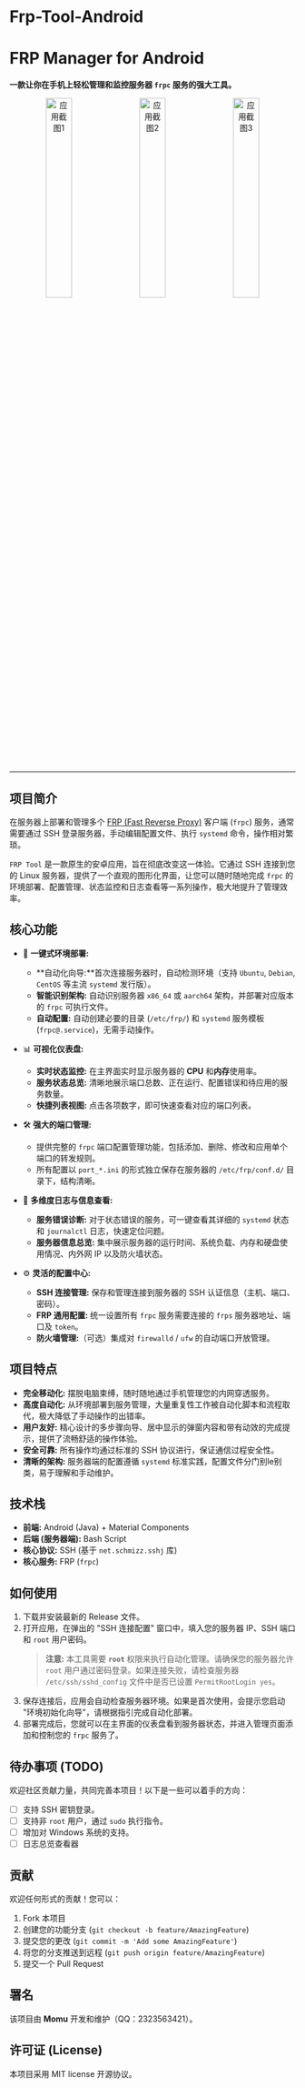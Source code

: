 # Frp-Tool-Android
# FRP Manager for Android

**一款让你在手机上轻松管理和监控服务器 `frpc` 服务的强大工具。**

<div align="center"> <img src="https://img.picui.cn/free/2025/07/09/686e5b6f87c42.jpg" alt="应用截图1" width="30%" style="display:inline-block; margin: 0 5px;" /> <img src="https://img.picui.cn/free/2025/07/09/686e5b708e8bd.jpg" alt="应用截图2" width="30%" style="display:inline-block; margin: 0 5px;" /> <img src="https://img.picui.cn/free/2025/07/09/686e5b70840b7.jpg" alt="应用截图3" width="30%" style="display:inline-block; margin: 0 5px;" /> </div>

---

## 项目简介

在服务器上部署和管理多个 [FRP (Fast Reverse Proxy)](https://github.com/fatedier/frp) 客户端 (`frpc`) 服务，通常需要通过 SSH 登录服务器，手动编辑配置文件、执行 `systemd` 命令，操作相对繁琐。

`FRP Tool` 是一款原生的安卓应用，旨在彻底改变这一体验。它通过 SSH 连接到您的 Linux 服务器，提供了一个直观的图形化界面，让您可以随时随地完成 `frpc` 的环境部署、配置管理、状态监控和日志查看等一系列操作，极大地提升了管理效率。

## 核心功能

* 🚀 **一键式环境部署:**
    * **自动化向导:**首次连接服务器时，自动检测环境（支持 `Ubuntu`, `Debian`, `CentOS` 等主流 `systemd` 发行版）。
    * **智能识别架构:** 自动识别服务器 `x86_64` 或 `aarch64` 架构，并部署对应版本的 `frpc` 可执行文件。
    * **自动配置:** 自动创建必要的目录 (`/etc/frp/`) 和 `systemd` 服务模板 (`frpc@.service`)，无需手动操作。

* 📊 **可视化仪表盘:**
    * **实时状态监控:** 在主界面实时显示服务器的 **CPU** 和**内存**使用率。
    * **服务状态总览:** 清晰地展示端口总数、正在运行、配置错误和待应用的服务数量。
    * **快捷列表视图:** 点击各项数字，即可快速查看对应的端口列表。

* 🛠️ **强大的端口管理:**
    * 提供完整的 `frpc` 端口配置管理功能，包括添加、删除、修改和应用单个端口的转发规则。
    * 所有配置以 `port_*.ini` 的形式独立保存在服务器的 `/etc/frp/conf.d/` 目录下，结构清晰。

* 📄 **多维度日志与信息查看:**
    * **服务错误诊断:** 对于状态错误的服务，可一键查看其详细的 `systemd` 状态和 `journalctl` 日志，快速定位问题。
    * **服务器信息总览:** 集中展示服务器的运行时间、系统负载、内存和硬盘使用情况、内外网 IP 以及防火墙状态。

* ⚙️ **灵活的配置中心:**
    * **SSH 连接管理:** 保存和管理连接到服务器的 SSH 认证信息（主机、端口、密码）。
    * **FRP 通用配置:** 统一设置所有 `frpc` 服务需要连接的 `frps` 服务器地址、端口及 `token`。
    * **防火墙管理:**（可选）集成对 `firewalld` / `ufw` 的自动端口开放管理。

## 项目特点

* **完全移动化:** 摆脱电脑束缚，随时随地通过手机管理您的内网穿透服务。
* **高度自动化:** 从环境部署到服务管理，大量重复性工作被自动化脚本和流程取代，极大降低了手动操作的出错率。
* **用户友好:** 精心设计的多步骤向导、居中显示的弹窗内容和带有动效的完成提示，提供了流畅舒适的操作体验。
* **安全可靠:** 所有操作均通过标准的 SSH 协议进行，保证通信过程安全性。
* **清晰的架构:** 服务器端的配置遵循 `systemd` 标准实践，配置文件分门别le别类，易于理解和手动维护。

## 技术栈

* **前端:** Android (Java) + Material Components
* **后端 (服务器端):** Bash Script
* **核心协议:** SSH (基于 `net.schmizz.sshj` 库)
* **核心服务:** FRP (`frpc`)

## 如何使用

1.  下载并安装最新的 Release 文件。
2.  打开应用，在弹出的 "SSH 连接配置" 窗口中，填入您的服务器 IP、SSH 端口和 `root` 用户密码。
    > **注意:** 本工具需要 **`root`** 权限来执行自动化管理。请确保您的服务器允许 `root` 用户通过密码登录。如果连接失败，请检查服务器 `/etc/ssh/sshd_config` 文件中是否已设置 `PermitRootLogin yes`。
3.  保存连接后，应用会自动检查服务器环境。如果是首次使用，会提示您启动 "环境初始化向导"，请根据指引完成自动化部署。
4.  部署完成后，您就可以在主界面的仪表盘看到服务器状态，并进入管理页面添加和控制您的 `frpc` 服务了。

## 待办事项 (TODO)

欢迎社区贡献力量，共同完善本项目！以下是一些可以着手的方向：
* [ ] 支持 SSH 密钥登录。
* [ ] 支持非 `root` 用户，通过 `sudo` 执行指令。
* [ ] 增加对 Windows 系统的支持。
* [ ] 日志总览查看器

## 贡献

欢迎任何形式的贡献！您可以：
1.  Fork 本项目
2.  创建您的功能分支 (`git checkout -b feature/AmazingFeature`)
3.  提交您的更改 (`git commit -m 'Add some AmazingFeature'`)
4.  将您的分支推送到远程 (`git push origin feature/AmazingFeature`)
5.  提交一个 Pull Request

## 署名

该项目由 **Momu** 开发和维护（QQ：2323563421）。

## 许可证 (License)

本项目采用 MIT license 开源协议。

